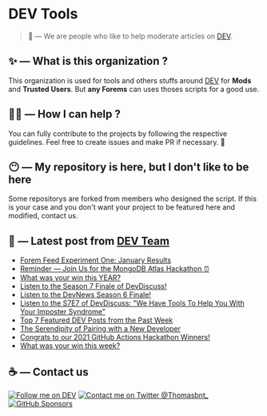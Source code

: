 # DEV Tools

> 🔧 — We are people who like to help moderate articles on [DEV](https://dev.to).

## ✨ — What is this organization ?

This organization is used for tools and others stuffs around [DEV](https://dev.to) for **Mods** and **Trusted Users**. But __any Forems__ can uses thoses scripts for a good use.


## 💪🏼 — How I can help ?

You can fully contribute to the projects by following the respective guidelines. Feel free to create issues and make PR if necessary. 🎉

## 😶 — My repository is here, but I don't like to be here

Some repositorys are forked from members who designed the script. If this is your case and you don't want your project to be featured here and modified, contact us.

## 📝 — Latest post from [DEV Team](https://dev.to/devteam)

<!-- BLOG-POST-LIST:START -->
- [Forem Feed Experiment One: January Results](https://dev.to/devteam/forem-feed-experiment-one-january-results-3oof)
- [Reminder — Join Us for the MongoDB Atlas Hackathon ⏰](https://dev.to/devteam/reminder-join-us-for-the-mongodb-atlas-hackathon-k0m)
- [What was your win this YEAR?](https://dev.to/devteam/what-was-your-win-this-year-453j)
- [Listen to the Season 7 Finale of DevDiscuss!](https://dev.to/devteam/listen-to-the-season-7-finale-of-devdiscuss-461d)
- [Listen to the DevNews Season 6 Finale!](https://dev.to/devteam/listen-to-the-devnews-season-6-finale-1fm1)
- [Listen to the S7E7 of DevDiscuss: &quot;We Have Tools To Help You With Your Imposter Syndrome&quot;](https://dev.to/devteam/listen-to-the-s7e7-of-devdiscuss-we-have-tools-to-help-you-with-your-imposter-syndrome-32j0)
- [Top 7 Featured DEV Posts from the Past Week](https://dev.to/devteam/top-7-featured-dev-posts-from-the-past-week-4aah)
- [The Serendipity of Pairing with a New Developer](https://dev.to/devteam/the-serendipity-of-pairing-with-a-new-developer-gi)
- [Congrats to our 2021 GitHub Actions Hackathon Winners!](https://dev.to/devteam/congrats-to-our-2021-github-actions-hackathon-winners-1fhk)
- [What was your win this week?](https://dev.to/devteam/what-was-your-win-this-week-31ag)
<!-- BLOG-POST-LIST:END -->


## ☕ — Contact us

[![Follow me on DEV](https://img.shields.io/badge/dev.to-%2308090A.svg?&style=for-the-badge&logo=dev.to&logoColor=white&alt=devto)](https://dev.to/thomasbnt)
[![Contact me on Twitter @Thomasbnt_](https://img.shields.io/badge/Contact%20me%20on%20Twitter-%231DA1F2.svg?&style=for-the-badge&logo=twitter&logoColor=white&alt=twitter)](https://twitter.com/messages/1142357270-1142357270?text=Hello,%20I%20contact%20you%20from%20devtotools%20&recipient_id=1142357270) [![GitHub Sponsors](https://img.shields.io/badge/Sponsor%20me-%23EA54AE.svg?&style=for-the-badge&logo=github-sponsors&logoColor=white)](https://github.com/sponsors/thomasbnt)


